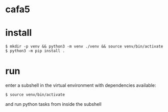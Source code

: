 # cafa5

# install

``` console
$ mkdir -p venv && python3 -m venv ./venv && source venv/bin/activate
$ python3 -m pip install .
```

# run

enter a subshell in the virtual environment with dependencies available:

```
$ source venv/bin/activate
```

and run python tasks from inside the subshell
